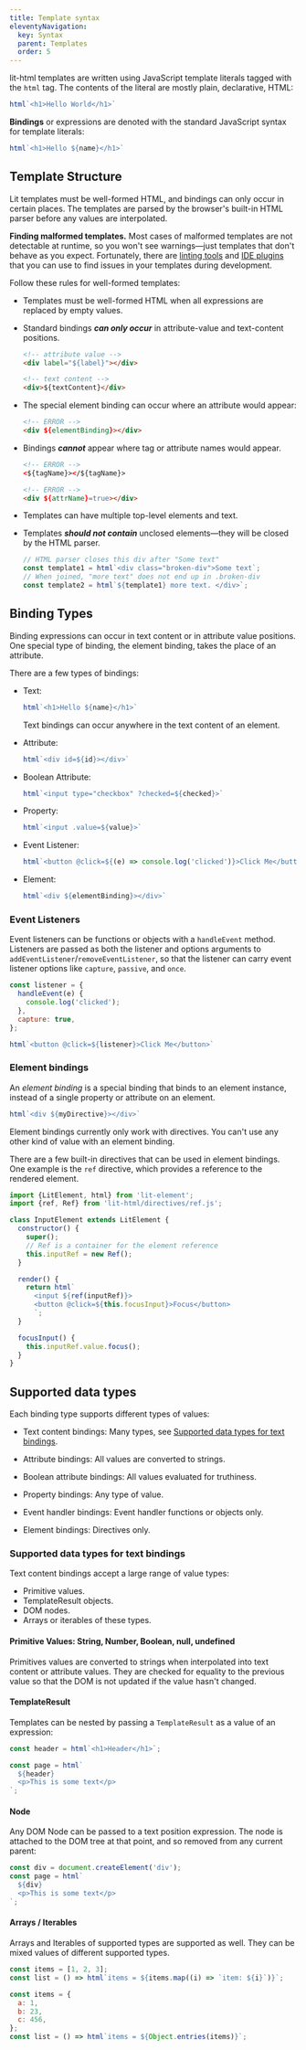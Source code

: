 ```yaml
---
title: Template syntax 
eleventyNavigation:
  key: Syntax
  parent: Templates
  order: 5
---
```


lit-html templates are written using JavaScript template literals tagged with the `html` tag. The contents of the literal are mostly plain, declarative, HTML:

```js
html`<h1>Hello World</h1>`
```

**Bindings** or expressions are denoted with the standard JavaScript syntax for template literals:

```js
html`<h1>Hello ${name}</h1>`
```

## Template Structure

Lit templates must be well-formed HTML, and bindings can only occur in certain places. The templates are parsed by the browser's built-in HTML parser before any values are interpolated. 

<div class="alert alert-info">

**Finding malformed templates.** Most cases of malformed templates are not detectable at runtime, so you won't see  warnings—just templates that don't behave as you expect. Fortunately, there are <a href="TODO LINK">linting tools</a> and <a href="TODO LINK">IDE plugins</a> that you can use to find issues in your templates during development. 

</div>

Follow these rules for well-formed templates:

 *  Templates must be well-formed HTML when all expressions are replaced by empty values.

 *  Standard bindings **_can only occur_** in attribute-value and text-content positions.

    ```html
    <!-- attribute value -->
    <div label="${label}"></div>

    <!-- text content -->
    <div>${textContent}</div>
    ```

  * The special element binding can occur where an attribute would appear:

    ```html
    <!-- ERROR --> 
    <div ${elementBinding}></div>
    ```

 *  Bindings **_cannot_** appear where tag or attribute names would appear.
    
    ```html
    <!-- ERROR --> 
    <${tagName}></${tagName}> 

    <!-- ERROR --> 
    <div ${attrName}=true></div>
    ```


 *  Templates can have multiple top-level elements and text.

 *  Templates **_should not contain_** unclosed elements—they will be closed by the HTML parser.

    ```js
    // HTML parser closes this div after "Some text"
    const template1 = html`<div class="broken-div">Some text`;
    // When joined, "more text" does not end up in .broken-div
    const template2 = html`${template1} more text. </div>`;
    ```

## Binding Types

Binding expressions can occur in text content or in attribute value positions. One special type of binding, the element binding, takes the place of an attribute.

There are a few types of bindings:

  * Text:

    ```js
    html`<h1>Hello ${name}</h1>`
    ```

    Text bindings can occur anywhere in the text content of an element.

  * Attribute:

    ```js
    html`<div id=${id}></div>`
    ```

  * Boolean Attribute:

    ```js
    html`<input type="checkbox" ?checked=${checked}>`
    ```

  * Property:

    ```js
    html`<input .value=${value}>`
    ```

  * Event Listener:

    ```js
    html`<button @click=${(e) => console.log('clicked')}>Click Me</button>`
    ```
  * Element:

    ```js
    html`<div ${elementBinding}></div>`
    ```

### Event Listeners

Event listeners can be functions or objects with a `handleEvent` method. Listeners are passed as both the listener and options arguments to `addEventListener`/`removeEventListener`, so that the listener can carry event listener options like `capture`, `passive`, and `once`.

```js
const listener = {
  handleEvent(e) {
    console.log('clicked');
  },
  capture: true,
};

html`<button @click=${listener}>Click Me</button>`
```

### Element bindings

An _element binding_ is a special binding that binds to an element instance, instead of a single property or attribute on an element.

```js
html`<div ${myDirective}></div>`
```

Element bindings currently only work with directives. You can't use any other kind of value with an element binding.

There are a few built-in directives that can be used in element bindings. One example is the `ref` directive, which provides a reference to the rendered element. 

```js
import {LitElement, html} from 'lit-element';
import {ref, Ref} from 'lit-html/directives/ref.js';

class InputElement extends LitElement {
  constructor() {
    super();
    // Ref is a container for the element reference
    this.inputRef = new Ref();
  }

  render() {
    return html`
      <input ${ref(inputRef)}>
      <button @click=${this.focusInput}>Focus</button>
      `;
  }

  focusInput() {
    this.inputRef.value.focus();
  }
}
```

## Supported data types

Each binding type supports different types of values:

 * Text content bindings: Many types, see [Supported data types for text bindings](#supported-data-types-for-text-bindings).

 * Attribute bindings: All values are converted to strings.

 * Boolean attribute bindings: All values evaluated for truthiness.

 * Property bindings: Any type of value.

 * Event handler bindings: Event handler functions or objects only.

 * Element bindings: Directives only.

### Supported data types for text bindings

Text content bindings accept a large range of value types:

*   Primitive values.
*   TemplateResult objects.
*   DOM nodes.
*   Arrays or iterables of these types.

#### Primitive Values: String, Number, Boolean, null, undefined

Primitives values are converted to strings when interpolated into text content or attribute values. They are checked for equality to the previous value so that the DOM is not updated if the value hasn't changed.

#### TemplateResult

Templates can be nested by passing a `TemplateResult` as a value of an expression:

```js
const header = html`<h1>Header</h1>`;

const page = html`
  ${header}
  <p>This is some text</p>
`;
```

#### Node

Any DOM Node can be passed to a text position expression. The node is attached to the DOM tree at that point, and so removed from any current parent:

```js
const div = document.createElement('div');
const page = html`
  ${div}
  <p>This is some text</p>
`;
```

#### Arrays / Iterables

Arrays and Iterables of supported types are supported as well. They can be mixed values of different supported types.

```javascript
const items = [1, 2, 3];
const list = () => html`items = ${items.map((i) => `item: ${i}`)}`;
```

```javascript
const items = {
  a: 1,
  b: 23,
  c: 456,
};
const list = () => html`items = ${Object.entries(items)}`;
```
